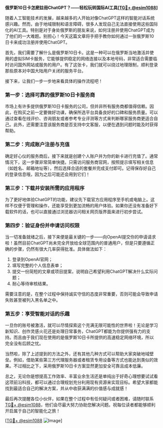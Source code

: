 **俄罗斯10日卡怎麽註冊ChatGPT？——轻松玩转国际AI工具[[TG💪+ @esim1088](https://t.me/s/esim1088)]**

随着人工智能技术的发展，越来越多的人开始对像ChatGPT这样的智能对话系统感兴趣。然而，由于地域限制和语言障碍，很多人发现自己无法直接使用这些国际化的AI工具。特别是对于身处俄罗斯的朋友来说，如何注册并使用ChatGPT成为了他们的一大难题。别担心！今天这篇文章将手把手教你如何通过一张俄罗斯10日卡来成功注册并使用ChatGPT。

首先，我们需要了解什么是俄罗斯10日卡。这是一种可以在俄罗斯当地激活并使用的虚拟SIM卡服务，它能够提供稳定的网络连接以及本地号码，非常适合需要临时访问国外网站或服务的用户。有了这张卡，我们就可以绕过地理限制，顺利登录那些原本对中国大陆用户关闭的服务平台。

接下来，让我们一步一步地来看具体的操作流程吧！

### 第一步：选择可靠的俄罗斯10日卡服务商

市场上有许多提供俄罗斯10日卡服务的公司，但并非所有服务商都值得信赖。因此，在购买之前一定要做好功课，确保所选平台具备良好的口碑和服务质量。可以通过查看在线评价、咨询朋友或者参考专业评测等方式来判断哪家服务商更适合自己。此外，还需要注意该服务商是否支持中文客服，以便在遇到问题时能及时获得帮助。

### 第二步：完成账户注册与充值

确定好心仪的服务商后，接下来就是创建个人账户并为你的新卡进行充值了。通常情况下，这一步骤非常简单快捷。只需访问服务商官网，按照提示填写相关信息（如姓名、邮箱地址等），然后选择合适的套餐并完成支付即可。记得保存好自己的登录信息哦，因为之后可能还会用到它们！

### 第三步：下载并安装所需的应用程序

为了更好地体验ChatGPT的功能，建议先下载官方应用程序至手机或电脑上。这样不仅便于管理和操作，还能享受到更加流畅的用户体验。如果你还没有准备好下载软件的话，也可以直接通过浏览器访问相关网页版界面来进行初步尝试。

### 第四步：验证身份并申请访问权限

当一切准备就绪之后，接下来便是最关键的一步——向OpenAI提交你的申请请求啦！虽然目前ChatGPT尚未完全开放给全球范围内的普通用户，但是只要遵循正确的步骤，仍然有很大几率获得批准。具体做法如下：

1. 登录到OpenAI官网；
2. 填写完整的个人信息表单；
3. 提交一份简短的文章或项目提案，说明自己希望利用ChatGPT解决什么实际问题；
4. 耐心等待审核结果。

需要注意的是，在整个过程中保持诚实守信的态度非常重要，否则可能会导致申请失败甚至被列入黑名单之中。

### 第五步：享受智能对话的乐趣

一旦你的账号被激活，就可以尽情探索这个充满无限可能性的世界啦！无论是学习新知识、创作灵感火花还是处理日常事务，ChatGPT都能为你提供强有力的支持。而且由于我们现在使用的是俄罗斯10日卡所提供的高速稳定网络环境，所以完全没有后顾之忧。

当然啦，除了上述提到的方法之外，还有其他几种方式可以帮助大家突破地域壁垒。例如，借助某些第三方代理服务器或者租赁专用设备等方式也能达到类似的效果。不过相比之下，采用俄罗斯10日卡方案显然更加安全可靠且成本低廉。

总之，无论你是想提高工作效率、丰富业余生活还是单纯出于好奇心理想要试试看这项前沿科技，都可以通过合理规划充分利用现有资源来实现目标。希望大家都能找到最适合自己的解决方案，并从中收获满满的价值感与成就感！

最后再次提醒各位小伙伴，如果在整个过程中有任何疑问或者困难，请随时联系[TG💪+ @esim1088](https://t.me/s/esim1088)，他们会尽最大努力协助您解决问题。祝每位读者都能够顺利开启属于自己的智能化之旅！

[[TG💪+ @esim1088](https://t.me/s/esim1088) ![Image](https://i.postimg.cc/4NQfJmqS/Snipaste-2025-05-13-00-14-12.png)]